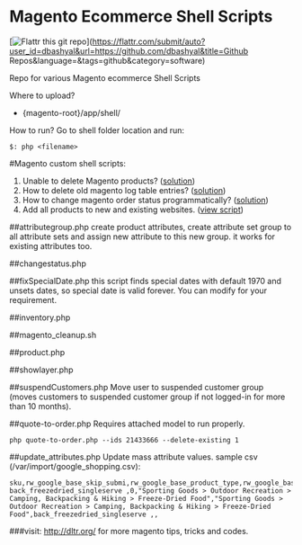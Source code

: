 Magento Ecommerce Shell Scripts
===============================

[![Flattr this git repo](http://api.flattr.com/button/flattr-badge-large.png)](https://flattr.com/submit/auto?user_id=dbashyal&url=https://github.com/dbashyal&title=Github Repos&language=&tags=github&category=software)

Repo for various Magento ecommerce Shell Scripts

Where to upload?
- {magento-root}/app/shell/
 
How to run?
Go to shell folder location and run:

`$: php <filename>`

#Magento custom shell scripts:
1. Unable to delete Magento products? ([solution](quoteFixer.md))
2. How to delete old magento log table entries? ([solution](tclean.md))
3. How to change magento order status programmatically? ([solution](orderstatus.md))
4. Add all products to new and existing websites. ([view script](shell/product-to-new-website.php))

##attributegroup.php
create product attributes, create attribute set group to all attribute sets and assign new attribute to this new group. it works for existing attributes too.

##changestatus.php

##fixSpecialDate.php
this script finds special dates with default 1970 and unsets dates, so special date is valid forever. You can modify for your requirement.

##inventory.php

##magento_cleanup.sh

##product.php

##showlayer.php

##suspendCustomers.php
Move user to suspended customer group (moves customers to suspended customer group if not logged-in for more than 10 months).

##quote-to-order.php
Requires attached model to run properly.
```
php quote-to-order.php --ids 21433666 --delete-existing 1
```

##update_attributes.php
Update mass attribute values. sample csv (/var/import/google_shopping.csv):

```
sku,rw_google_base_skip_submi,rw_google_base_product_type,rw_google_base_product_categ,rw_google_base_12_digit_sku,rw_google_base_adw_grouping,rw_google_base_adw_labels
back_freezedried_singleserve ,0,"Sporting Goods > Outdoor Recreation > Camping, Backpacking & Hiking > Freeze-Dried Food","Sporting Goods > Outdoor Recreation > Camping, Backpacking & Hiking > Freeze-Dried Food",back_freezedried_singleserve ,,
```

###visit: http://dltr.org/ for more magento tips, tricks and codes.

